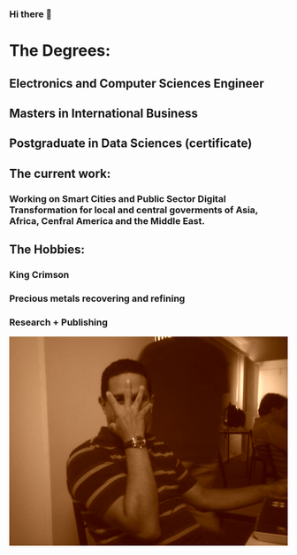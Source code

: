 ### Hi there 👋

# The Degrees:
## Electronics and Computer Sciences Engineer
## Masters in International Business
## Postgraduate in Data Sciences (certificate)

## The current work:
### Working on Smart Cities and Public Sector Digital Transformation for local and central goverments of Asia, Africa, Cenfral America and the Middle East.


##  The Hobbies:
### King Crimson
### Precious metals recovering and refining
### Research + Publishing


![alt text](https://github.com/paulohl/paulohl/blob/main/img/IMAGE_011.jpg "Me and the Venusian Incas")

 <!--
**paulohl/paulohl** is a ✨ _special_ ✨ repository because its `README.md` (this file) appears on your GitHub profile.

Here are some ideas to get you started:

- 🔭 I’m currently working on ...
- 🌱 I’m currently learning ...
- 👯 I’m looking to collaborate on ...
- 🤔 I’m looking for help with ...
- 💬 Ask me about ...
- 📫 How to reach me: ...
- 😄 Pronouns: ...
- ⚡ Fun fact: ...
-->
